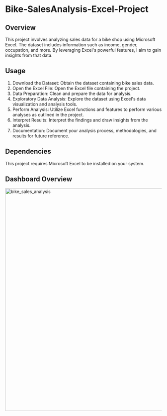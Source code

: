 # Bike-SalesAnalysis-Excel-Project

## Overview
This project involves analyzing sales data for a bike shop using Microsoft Excel. The dataset includes information such as income, gender, occupation, and more. By leveraging Excel's powerful features, I aim to gain insights from that data.

## Usage
1. Download the Dataset: Obtain the dataset containing bike sales data.
2. Open the Excel File: Open the Excel file containing the project.
3. Data Preparation: Clean and prepare the data for analysis.
4. Exploratory Data Analysis: Explore the dataset using Excel's data visualization and analysis tools.
5. Perform Analysis: Utilize Excel functions and features to perform various analyses as outlined in the project.
6. Interpret Results: Interpret the findings and draw insights from the analysis.
7. Documentation: Document your analysis process, methodologies, and results for future reference.

## Dependencies
This project requires Microsoft Excel to be installed on your system.

## Dashboard Overview

<img width="716" alt="bike_sales_analysis" src="https://github.com/pradipchaurel/Bike-SalesAnalysis-Excel-Project/assets/94631819/d537526e-0d32-47d1-9f77-acffea59e00a">

